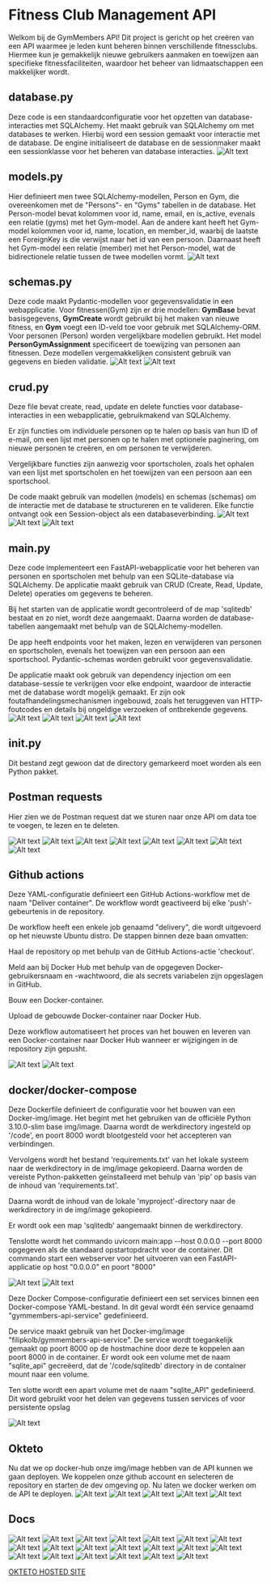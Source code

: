 # **Fitness Club Management API**
Welkom bij de GymMembers API! Dit project is gericht op het creëren van een API waarmee je leden kunt beheren binnen verschillende fitnessclubs. Hiermee kun je gemakkelijk nieuwe gebruikers aanmaken en toewijzen aan specifieke fitnessfaciliteiten, waardoor het beheer van lidmaatschappen een makkelijker wordt.


## database.py
Deze code is een standaardconfiguratie voor het opzetten van database-interacties met SQLAlchemy.
Het maakt gebruik van SQLAlchemy om met databases te werken. Hierbij word een session gemaakt voor interactie met de database.
De engine initialiseert de database en de sessionmaker maakt een sessionklasse voor het beheren van database interacties.
![Alt text](img/image-10.png)

## models.py
Hier definieert men twee SQLAlchemy-modellen, Person en Gym, die overeenkomen met de "Persons"- en "Gyms" tabellen in de database. Het Person-model bevat kolommen voor id, name, email, en is_active, evenals een relatie (gyms) met het Gym-model. Aan de andere kant heeft het Gym-model kolommen voor id, name, location, en member_id, waarbij de laatste een ForeignKey is die verwijst naar het id van een persoon. Daarnaast heeft het Gym-model een relatie (member) met het Person-model, wat de bidirectionele relatie tussen de twee modellen vormt.
![Alt text](img/image-11.png)

## schemas.py
Deze code maakt Pydantic-modellen voor gegevensvalidatie in een webapplicatie. Voor fitnessen(Gym) zijn er drie modellen: **GymBase** bevat basisgegevens, **GymCreate** wordt gebruikt bij het maken van nieuwe fitness, en **Gym** voegt een ID-veld toe voor gebruik met SQLAlchemy-ORM. Voor personen (Person) worden vergelijkbare modellen gebruikt. Het model **PersonGymAssignment** specificeert de toewijzing van personen aan fitnessen. Deze modellen vergemakkelijken consistent gebruik van gegevens en bieden validatie.
![Alt text](img/image-12.png)
![Alt text](img/image-13.png)

## crud.py
Deze file bevat create, read, update en delete functies voor database-interacties in een webapplicatie, gebruikmakend van SQLAlchemy.

Er zijn functies om individuele personen op te halen op basis van hun ID of e-mail, om een lijst met personen op te halen met optionele paginering, om nieuwe personen te creëren, en om personen te verwijderen.

Vergelijkbare functies zijn aanwezig voor sportscholen, zoals het ophalen van een lijst met sportscholen en het toewijzen van een persoon aan een sportschool.

De code maakt gebruik van modellen (models) en schemas (schemas) om de interactie met de database te structureren en te valideren. Elke functie ontvangt ook een Session-object als een databaseverbinding.
![Alt text](img/image-14.png)
![Alt text](img/image-15.png)
![Alt text](img/image-16.png)

## main.py
Deze code implementeert een FastAPI-webapplicatie voor het beheren van personen en sportscholen met behulp van een SQLite-database via SQLAlchemy. De applicatie maakt gebruik van CRUD (Create, Read, Update, Delete) operaties om gegevens te beheren.

Bij het starten van de applicatie wordt gecontroleerd of de map 'sqlitedb' bestaat en zo niet, wordt deze aangemaakt. Daarna worden de database-tabellen aangemaakt met behulp van de SQLAlchemy-modellen.

De app heeft endpoints voor het maken, lezen en verwijderen van personen en sportscholen, evenals het toewijzen van een persoon aan een sportschool. Pydantic-schemas worden gebruikt voor gegevensvalidatie.

De applicatie maakt ook gebruik van dependency injection om een database-sessie te verkrijgen voor elke endpoint, waardoor de interactie met de database wordt mogelijk gemaakt. Er zijn ook foutafhandelingsmechanismen ingebouwd, zoals het teruggeven van HTTP-foutcodes en details bij ongeldige verzoeken of ontbrekende gegevens.
![Alt text](img/image-17.png)
![Alt text](img/image-18.png)
![Alt text](img/image-19.png)
![Alt text](img/image-20.png)

## __init__.py
Dit bestand zegt gewoon dat de directory gemarkeerd moet worden als een Python pakket.

## Postman requests
Hier zien we de Postman request dat we sturen naar onze API om data toe te voegen, te lezen en te deleten.

![Alt text](img/image-2.png)
![Alt text](img/image-3.png)
![Alt text](img/image-1.png)
![Alt text](img/image-4.png)
![Alt text](img/image-5.png)
![Alt text](img/image-6.png)
![Alt text](img/image-9.png)
![Alt text](img/image-8.png)

## Github actions
Deze YAML-configuratie definieert een GitHub Actions-workflow met de naam "Deliver container". De workflow wordt geactiveerd bij elke 'push'-gebeurtenis in de repository.

De workflow heeft een enkele job genaamd "delivery", die wordt uitgevoerd op het nieuwste Ubuntu distro. De stappen binnen deze baan omvatten:

Haal de repository op met behulp van de GitHub Actions-actie 'checkout'.

Meld aan bij Docker Hub met behulp van de opgegeven Docker-gebruikersnaam en -wachtwoord, die als secrets variabelen zijn opgeslagen in GitHub.

Bouw een Docker-container.

Upload de gebouwde Docker-container naar Docker Hub.

Deze workflow automatiseert het proces van het bouwen en leveren van een Docker-container naar Docker Hub wanneer er wijzigingen in de repository zijn gepusht.

![Alt text](img/image-21.png)
![Alt text](img/image-26.png)

## docker/docker-compose
Deze Dockerfile definieert de configuratie voor het bouwen van een Docker-img/image. Het begint met het gebruiken van de officiële Python 3.10.0-slim base img/image. Daarna wordt de werkdirectory ingesteld op '/code', en poort 8000 wordt blootgesteld voor het accepteren van verbindingen.

Vervolgens wordt het bestand 'requirements.txt' van het lokale systeem naar de werkdirectory in de img/image gekopieerd. Daarna worden de vereiste Python-pakketten geïnstalleerd met behulp van 'pip' op basis van de inhoud van 'requirements.txt'.

Daarna wordt de inhoud van de lokale 'myproject'-directory naar de werkdirectory in de img/image gekopieerd.

Er wordt ook een map 'sqlitedb' aangemaakt binnen de werkdirectory.

Tenslotte wordt het commando uvicorn main:app --host 0.0.0.0 --port 8000 opgegeven als de standaard opstartopdracht voor de container. Dit commando start een webserver voor het uitvoeren van een FastAPI-applicatie op host "0.0.0.0" en poort "8000"

![Alt text](img/image-22.png)
![Alt text](img/image-23.png)

Deze Docker Compose-configuratie definieert een set services binnen een Docker-compose YAML-bestand. In dit geval wordt één service genaamd "gymmembers-api-service" gedefinieerd.

De service maakt gebruik van het Docker-img/image "filipkolb/gymmembers-api-service". De service wordt toegankelijk gemaakt op poort 8000 op de hostmachine door deze te koppelen aan poort 8000 in de container. Er wordt ook een volume met de naam "sqlite_api" gecreëerd, dat de '/code/sqlitedb' directory in de container mount naar een volume.

Ten slotte wordt een apart volume met de naam "sqlite_API" gedefinieerd. Dit word gebruikt voor het delen van gegevens tussen services of voor persistente opslag

![Alt text](img/image-24.png)

## Okteto 
Nu dat we op docker-hub onze img/image hebben van de API kunnen we gaan deployen. We koppelen onze github account en selecteren de repository en starten de dev omgeving op. Nu laten we docker werken om de API te deployen.
![Alt text](img/image.png)
![Alt text](img/image-25.png)
![Alt text](img/image-27.png)
![Alt text](img/image-28.png)
![Alt text](img/image-29.png)

## Docs
![Alt text](img/image-30.png)
![Alt text](img/image-31.png)
![Alt text](img/image-32.png)
![Alt text](img/image-33.png)
![Alt text](img/image-34.png)
![Alt text](img/image-35.png)
![Alt text](img/image-36.png)
![Alt text](img/image-37.png)
![Alt text](img/image-38.png)
![Alt text](img/image-39.png)
![Alt text](img/image-40.png)
![Alt text](img/image-41.png)
![Alt text](img/image-42.png)
![Alt text](img/image-43.png)
![Alt text](img/image-44.png)
![Alt text](img/image-45.png)
![Alt text](img/image-46.png)
![Alt text](img/image-47.png)
![Alt text](img/image-48.png)
![Alt text](img/image-49.png)

[OKTETO HOSTED SITE](https://gymmembers-api-service-filipkolb.cloud.okteto.net/docs)